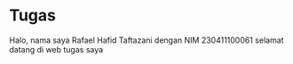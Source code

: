 # Tugas 
Halo, nama saya Rafael Hafid Taftazani dengan NIM 230411100061 selamat datang di web tugas saya 
